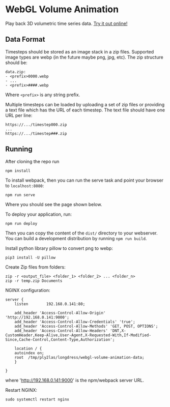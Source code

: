 # WebGL Volume Animation

Play back 3D volumetric time series data.
[Try it out online!](https://www.willusher.io/webgl-volume-animation/#url=https://cdn.willusher.io/webgl-volume-animation-data/urllist.txt)

## Data Format

Timesteps should be stored as an image stack in a zip files. Supported image types
are webp (in the future maybe png, jpg, etc). The zip structure should be:

```
data.zip:
- <prefix>0000.webp
- ...
- <prefix>####.webp
```

Where `<prefix>` is any string prefix.

Multiple timesteps can be loaded by uploading a set of zip files or providing a text file
which has the URL of each timestep. The text file should have one URL per line:

```
https://.../timestep000.zip
...
https://.../timestep###.zip
```

## Running

After cloning the repo run

```
npm install
```

To install webpack, then you can run the serve task and point your browser to `localhost:8080`:

```
npm run serve
```

Where you should see the page shown below.

To deploy your application, run:

```
npm run deploy
```

Then you can copy the content of the `dist/` directory to your webserver. You can build a development
distribution by running `npm run build`.


Install python library pillow to convert png to webp:

```
pip3 install -U pillow
```

Create Zip files from folders:

```
zip -r <output_file> <folder_1> <folder_2> ... <folder_n>
zip -r temp.zip Documents
```

NGINX configuration:

```
server {
    listen        192.168.0.141:80;

    add_header 'Access-Control-Allow-Origin' 'http://192.168.0.141:9000';
    add_header 'Access-Control-Allow-Credentials' 'true';
    add_header 'Access-Control-Allow-Methods' 'GET, POST, OPTIONS';
    add_header 'Access-Control-Allow-Headers' 'DNT,X-CustomHeader,Keep-Alive,User-Agent,X-Requested-With,If-Modified-Since,Cache-Control,Content-Type,Authorization';

    location / {
    autoindex on;
    root  /tmp/ply2las/longdress/webgl-volume-animation-data;
    }

}
```
where 'http://192.168.0.141:9000' is the npm/webpack server URL.


Restart NGINX:

```
sudo systemctl restart nginx
```
